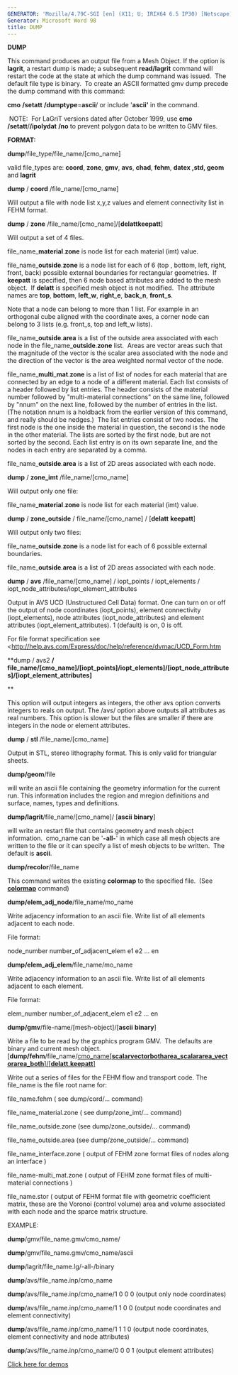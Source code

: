 ```yaml
---
GENERATOR: 'Mozilla/4.79C-SGI [en] (X11; U; IRIX64 6.5 IP30) [Netscape]'
Generator: Microsoft Word 98
title: DUMP
---
```


 **DUMP**

This command produces an output file from a Mesh Object. If the option
is **lagrit**, a restart dump is made; a subsequent **read/lagrit**
command will restart the code at the state at which the dump command was
issued.  The default file type is binary.  To create an ASCII formatted
gmv dump precede the dump command with this command:

**cmo** **/setatt** **/dumptype**=**ascii**/ or include '**ascii'** in the
command.

 NOTE:  For LaGriT versions dated after October 1999, use
**cmo** **/setatt**/**/ipolydat** **/no** to prevent polygon data to be
written to GMV files.

**FORMAT:**

**dump**/file\_type/file\_name/[cmo\_name]

valid file\_types are: **coord**, **zone**, **gmv**, **avs**, **chad**,
**fehm**, **datex ,std, geom** and **lagrit**

**dump** / **coord** /file\_name/[cmo\_name]

Will output a file with node list x,y,z values and element connectivity
list in FEHM format.

**dump** / **zone** /file\_name/[cmo\_name]/[**delattkeepatt**]

Will output a set of 4 files.

file\_name\_**material**.**zone** is node list for each material (imt)
value.

file\_name\_**outside**.**zone** is a node list for each of 6 (top ,
bottom, left, right, front, back) possible external boundaries for
rectangular geometries.  If **keepatt** is specified, then 6 node based
attributes are added to the mesh object.  If **delatt** is specified
mesh object is not modified.  The attribute names are **top**,
**bottom**, **left\_w**, **right\_e**, **back\_n**, **front\_s**.

Note that a node can belong to more than 1 list. For example in an
orthogonal cube aligned with the coordinate axes, a corner node can
belong to 3 lists (e.g. front\_s, top and left\_w lists).

file\_name\_**outside**.**area** is a list of the outside area
associated with each node in the file\_name\_**outside**.**zone** list. 
Areas are vector areas such that the magnitude of the vector is the
scalar area associated with the node and the direction of the vector is
the area weighted normal vector of the node.

file\_name\_**multi**\_**mat**.**zone** is a list of list of nodes for
each material that are connected by an edge to a node of a different
material. Each list consists of a header followed by list entries. The
header consists of the material number followed by "multi-material
connections" on the same line, followed by "nnum" on the next line,
followed by the number of entries in the list. (The notation nnum is a
holdback from the earlier version of this command, and really should be
nedges.)  The list entries consist of two nodes. The first node is the
one inside the material in question, the second is the node in the other
material. The lists are sorted by the first node, but are not sorted by
the second. Each list entry is on its own separate line, and the nodes
in each entry are separated by a comma.

file\_name\_**outside**.**area** is a list of 2D areas associated with
each node.

**dump** / **zone\_imt** /file\_name/[cmo\_name]

Will output only one file:

file\_name\_**material**.**zone** is node list for each material (imt)
value.

**dump** / **zone\_outside** / file\_name/[cmo\_name] /
[**delatt** **keepatt**]

Will output only two files:

file\_name\_**outside**.**zone** is a node list for each of 6 possible
external boundaries.

file\_name\_**outside**.**area** is a list of 2D areas associated with
each node.

**dump** / **avs** /file\_name/[cmo\_name] / iopt\_points /
iopt\_elements / iopt\_node\_attributes/iopt\_element\_attributes

Output in AVS UCD (Unstructured Cell Data) format. One can turn on or
off the output of node coordinates (iopt\_points), element connectivity
(iopt\_elements), node attributes (iopt\_node\_attributes) and element
attributes (iopt\_element\_attributes). 1 (default) is on, 0 is off.

For file format specification see
<http://help.avs.com/Express/doc/help/reference/dvmac/UCD_Form.htm

**dump / avs2 **/
file\_name/[cmo\_name]/[iopt\_points]/iopt\_elements]/[iopt\_node\_attributes]/[iopt\_element\_attributes]**

**

This option will output integers as integers, the other avs option
converts integers to reals on output. The /avs/ option above outputs all
attributes as real numbers. This option is slower but the files are
smaller if there are integers in the node or element attributes.

**dump** / **stl** /file\_name/[cmo\_name]

Output in STL, stereo lithography format. This is only valid for
triangular sheets.

**dump/geom**/file

will write an ascii file containing the geometry information for the
current run. This information includes the region and mregion
definitions and surface, names, types and definitions.

**dump/lagrit**/file\_name/[cmo\_name]/ [**ascii**  **binary**]

will write an restart file that contains geometry and mesh object
information.  cmo\_name can be '**-all-**' in which case all mesh
objects are written to the file or it can specify a list of mesh objects
to be written.  The default is **ascii**.

**dump/recolor**/file\_name

This command writes the existing **colormap** to the specified file. 
(See **[colormap](http://lagrit.lanl.gov/COLORMAP.md)**
command)

**dump/elem\_adj\_node**/file\_name/mo\_name

Write adjacency information to an ascii file. Write list of all elements
adjacent to each node.

File format:

node\_number number\_of\_adjacent\_elem e1 e2 ... en  

**dump/elem\_adj\_elem**/file\_name/mo\_name

Write adjacency information to an ascii file. Write list of all elements
adjacent to each element.

File format:

elem\_number number\_of\_adjacent\_elem e1 e2 ... en  

**dump/gmv**/file-name/[mesh-object]/[**ascii**  **binary**]

Write a file to be read by the graphics program GMV.  The defaults are
binary and current mesh object.
[**dump/fehm**/file\_name/[cmo\_name[**scalarvectorbotharea\_scalararea\_vectorarea\_both**]/[**delatt,keepatt**]](http://lagrit.lanl.gov/DUMP3.md)

Write out a series of files for the FEHM flow and transport code. The
file\_name is the file root name for:

file\_name.fehm ( see dump/cord/... command)

file\_name\_material.zone ( see dump/zone\_imt/... command)

file\_name\_outside.zone (see dump/zone\_outside/... command)

file\_name\_outside.area (see dump/zone\_outside/... command)

file\_name\_interface.zone ( output of FEHM zone format files of nodes
along an interface )

file\_name-multi\_mat.zone ( output of FEHM zone format files of
multi-material connections )

file\_name.stor ( output of FEHM format file with geometric coefficient
matrix, these are the Voronoi (control volume) area and volume
associated with each node and the sparce matrix structure.


EXAMPLE:

**dump**/gmv/file\_name.gmv/cmo\_name/

**dump**/gmv/file\_name.gmv/cmo\_name/ascii

**dump**/lagrit/file\_name.lg/-all-/binary

**dump**/avs/file\_name.inp/cmo\_name

**dump**/avs/file\_name.inp/cmo\_name/1 0 0 0 (output only node
coordinates)

**dump**/avs/file\_name.inp/cmo\_name/1 1 0 0 (output node coordinates
and element connectivity)

**dump**/avs/file\_name.inp/cmo\_name/1 1 1 0 (output node coordinates,
element connectivity and node attributes)

**dump**/avs/file\_name.inp/cmo\_name/0 0 0 1 (output element
attributes)


[Click here for
demos](http://lagrit.lanl.gov/demos/dump/test/md/main_dump.md)



